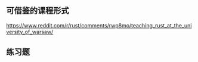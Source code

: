 ## 可借鉴的课程形式
https://www.reddit.com/r/rust/comments/rwp8mo/teaching_rust_at_the_university_of_warsaw/

## 练习题

